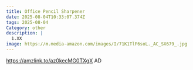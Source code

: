```yaml
---
title: Office Pencil Sharpener
date: 2025-08-04T10:33:07.374Z
tags: 2025-08-04
Category: other
description: |
  1.XX 
image: https://m.media-amazon.com/images/I/71K1TlF6soL._AC_SX679_.jpg
---
```

https://amzlink.to/az0kecMG0TXgX  AD